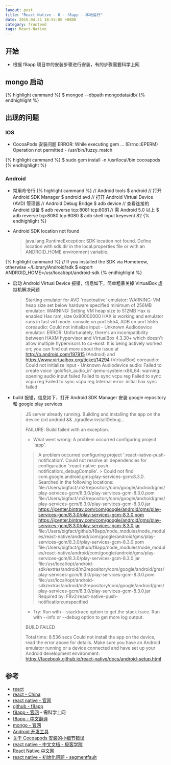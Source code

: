 ```yaml
---
layout: post
title: "React Native - 0 - f8app - 本地运行"
date: 2016.04.21 18:55:00 +0800
category: frontend
tags: React-Native
---
```


## 开始

* 根据 f8app 项目中的安装步骤进行安装，有的步骤需要科学上网

## mongo 启动

{% highlight cammand %}
  $ mongod --dbpath mongodata/db/
{% endhighlight %}

## 出现的问题

### IOS

* CocoaPods 安装问题
  ERROR:  While executing gem ... (Errno::EPERM) Operation not permitted - /usr/bin/fuzzy_match
  
{% highlight cammand %}
  $ sudo gem install -n /usr/local/bin cocoapods
{% endhighlight %}

### Android

* 常用命令行
{% highlight cammand %}
  // Android tools
  $ android       // 打开 Android SDK Manager
  $ android avd   // 打开 Android Virtual Device (AVD) 管理器
  // Android Debug Bridge
  $ adb device    // 查看连接的 Android 设备
  $ adb reverse tcp:8081 tcp:8081   // 需 Android 5.0 以上
  $ adb reverse tcp:8080 tcp:8080
  $ adb shell input keyevent 82
{% endhighlight %}

* Android SDK location not found

  > java.lang.RuntimeException: SDK location not found. Define location with sdk.dir in the local.properties file or with an ANDROID_HOME environment variable.

{% highlight cammand %}
  // If you installed the SDK via Homebrew, otherwise ~/Library/Android/sdk
  $ export ANDROID_HOME=/usr/local/opt/android-sdk
{% endhighlight %}

* 启动 Android Virtual Device 报错，信息如下，简单粗暴关掉 VirtualBox 虚拟机解决问题

  > Starting emulator for AVD 'reactnative'
  > emulator: WARNING: VM heap size set below hardware specified minimum of 256MB
  > emulator: WARNING: Setting VM heap size to 512MB
  > Hax is enabled
  > Hax ram_size 0x80000000
  > HAX is working and emulator runs in fast virt mode.
  > console on port 5554, ADB on port 5555
  > coreaudio: Could not initialize input - Unknown Audiodevice
  > emulator: ERROR: Unfortunately, there's an incompatibility between HAXM hypervisor and VirtualBox 4.3.30+ which doesn't allow multiple hypervisors to co-exist.  It is being actively worked on; you can find out more about the issue at http://b.android.com/197915 (Android) and   https://www.virtualbox.org/ticket/14294 (VirtualBox)
  > coreaudio: Could not initialize input - Unknown Audiodevice
  > audio: Failed to create voice `goldfish_audio_in'
  > qemu-system-x86_64: warning: opening audio input failed
  > Failed to sync vcpu reg
  > Failed to sync vcpu reg
  > Failed to sync vcpu reg
  > Internal error: initial hax sync failed

* build 报错，信息如下，打开 Android SDK Manager 安装 google repository 和 google play services

  > JS server already running.
  > Building and installing the app on the device (cd android && ./gradlew installDebug...
  > 
  > FAILURE: Build failed with an exception.
  > 
  > * What went wrong:
  > A problem occurred configuring project ':app'.
  > > A problem occurred configuring project ':react-native-push-notification'.
  >    > Could not resolve all dependencies for configuration ':react-native-push-notification:_debugCompile'.
  >       > Could not find com.google.android.gms:play-services-gcm:8.3.0.
  >         Searched in the following locations:
  >             file:/Users/bigfact/.m2/repository/com/google/android/gms/play-services-gcm/8.3.0/play-services-gcm-8.3.0.pom
  >             file:/Users/bigfact/.m2/repository/com/google/android/gms/play-services-gcm/8.3.0/play-services-gcm-8.3.0.jar
  >             https://jcenter.bintray.com/com/google/android/gms/play-services-gcm/8.3.0/play-services-gcm-8.3.0.pom
  >             https://jcenter.bintray.com/com/google/android/gms/play-services-gcm/8.3.0/play-services-gcm-8.3.0.jar
  >             file:/Users/bigfact/github/f8app/node_modules/node_modules/react-native/android/com/google/android/gms/play-services-gcm/8.3.0/play-services-gcm-8.3.0.pom
  >             file:/Users/bigfact/github/f8app/node_modules/node_modules/react-native/android/com/google/android/gms/play-services-gcm/8.3.0/play-services-gcm-8.3.0.jar
  >             file:/usr/local/opt/android-sdk/extras/android/m2repository/com/google/android/gms/play-services-gcm/8.3.0/play-services-gcm-8.3.0.pom
  >             file:/usr/local/opt/android-sdk/extras/android/m2repository/com/google/android/gms/play-services-gcm/8.3.0/play-services-gcm-8.3.0.jar
  >         Required by:
  >             F8v2:react-native-push-notification:unspecified
  > 
  > * Try:
  > Run with --stacktrace option to get the stack trace. Run with --info or --debug option to get more log output.
  > 
  > BUILD FAILED
  > 
  > Total time: 8.536 secs
  > Could not install the app on the device, read the error above for details.
  > Make sure you have an Android emulator running or a device connected and have
  > set up your Android development environment:
  > https://facebook.github.io/react-native/docs/android-setup.html

## 参考

* [react](http://facebook.github.io/react/)
* [react - China](http://reactjs.cn/react/index.html)
* [react native - 官网](http://facebook.github.io/react-native/)
* [github - f8app](https://github.com/fbsamples/f8app)
* [f8app - 官网](http://makeitopen.com/) - 需科学上网
* [f8app - 中文翻译](http://f8-app.liaohuqiu.net/)
* [mongo - 官网](https://docs.mongodb.org/manual/tutorial/install-mongodb-on-os-x/)
* [Android 开发工具](http://androiddevtools.cn/)
* [关于 Cocoapods 安装的小细节错误](http://blog.sina.com.cn/s/blog_aac63dce0102w9q9.html)
* [react native - 中文文档 - 极客学院](http://wiki.jikexueyuan.com/project/react-native/GettingStarted.html)
* [React Native 中文网](http://reactnative.cn/)
* [react native - 初始化问题 - segmentfault](https://segmentfault.com/q/1010000004033633?_ea=505621)